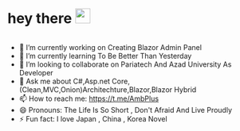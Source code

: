 <h1>
  hey there
  <img src="https://media.giphy.com/media/hvRJCLFzcasrR4ia7z/giphy.gif" width="30px"/>
</h1>

 <img src="https://komarev.com/ghpvc/?username=your-github-username&style=flat-square&color=blue" alt=""/>



- 🔭 I’m currently working on Creating Blazor Admin Panel 
- 🌱 I’m currently learning To Be Better Than Yesterday
- 👯 I’m looking to collaborate on Pariatech And Azad University As Developer
- 💬 Ask me about C#,Asp.net Core,(Clean,MVC,Onion)Architechture,Blazor,Blazor Hybrid
- 📫 How to reach me: https://t.me/AmbPlus
- 😄 Pronouns: The Life Is So Short , Don't Afraid And Live Proudly
- ⚡ Fun fact: I love Japan , China , Korea Novel

  

